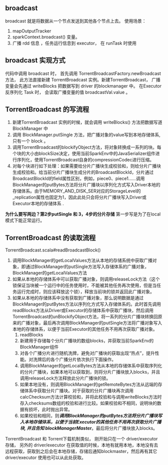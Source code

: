 ## broadcast
broadcast 就是将数据从一个节点发送到其他各个节点上去。
使用场景：
1. mapOutputTracker 
2. sparkContext.broadcast() 变量。
3. 广播 rdd 信息 ，任务运行信息到 executor， 在 runTask 时使用


## broadcast 实现方式

代码中调用 broadcast 时， 首先调用 TorrentBroadcastFactory.newBroadcast 方法， 此方法直接新建 TorrentBroadcast 实例。新建TorrentBroadcast， 广播变量会先通过 writeBlocks 把数据写到 driver 的blockmanager 中。 在Executor 反序列化 Task 时， 会读取广播变量的值 broadcastVal.value 。


## TorrentBroadcast 的写流程 
1. 新建TorrentBroadcast 实例的时候，就会调用 writeBlocks() 方法把数据写道 BlockManager 中
2. 调用 BlockManager.putSingle 方法，把广播对象的value写到本地存储体系, 只有一个 block 。 
3. 调用TorrentBroadcast的blockifyObject方法，将对象转换成一系列的块。每个块的大小由blockSize决定，使用当前SparkEnv中的JavaSerializer组件进行序列化，使用TorrentBroadcast自身的compressionCodec进行压缩。
4. 对每个块进行如下处理：如果需要给分片广播块生成校验和，则给分片广播块生成校验和。给当前分片广播块生成分片的BroadcastBlockId，分片通过BroadcastBlockId的field属性区别，例如，piece0、piece1……调用BlockManager的putBytes方法将分片广播块以序列化方式写入Driver本地的存储体系。由于MEMORY_AND_DISK_SER对应的StorageLevel的_replication属性也固定为1，因此此处只会将分片广播块写入Driver或Executor本地的存储体系 .

**为什么要写两边？第2步putSingle 和 3，4步的分片存储**
第一步写是为了在local模式下能正常运行。

## TorrentBroadcast 的读取流程 
TorrentBroadcast.scala#readBroadcastBlock()
1. 调用BlockManager的getLocalValues方法从本地的存储系统中获取广播对象，即通过BlockManager的putSingle方法写入存储体系的广播对象，BlockManager的getLocalValues方法
2. 如果从本地的存储体系中可以获取广播对象，则调用releaseLock方法（这个锁保证当块被一个运行中的任务使用时，不能被其他任务再次使用，但是当任务运行完成时，则应该释放这个锁），释放当前块的锁并返回此广播对象。
3. 如果从本地的存储体系中没有获取到广播对象，那么说明数据是通过BlockManager的putBytes方法以序列化方式写入存储体系的。此时首先调用readBlocks方法从Driver或Executor的存储体系中获取广播块，然后调用TorrentBroadcast的unBlockifyObject方法，将一系列的分片广播块转换回原来的广播对象，最后再次调用BlockManager的putSingle方法将广播对象写入本地的存储体系，以便于当前Executor的其他任务不用再次获取广播对象。
   1. readBlocks
   2. 新建用于存储每个分片广播块的数组blocks，并获取当前SparkEnv的BlockManager组件
   3. 对各个广播分片进行随机洗牌，避免对广播块的获取出现“热点”，提升性能。对洗牌后的各个广播分片依次执行下面操作。
   4. 调用BlockManager的getLocalBytes方法从本地的存储体系中获取序列化的分片广播块，如果本地可以获取到，则将分片广播块放入blocks，并且调用releaseLock方法释放此分片广播块的锁。
   5. 如果本地没有，则调用BlockManager的getRemoteBytes方法从远端的存储体系中获取分片广播块。对于获取的分片广播块再次调用calcChecksum方法计算校验和，并将此校验和与调用writeBlocks方法时存入checksums数组的校验和进行比较。如果校验和不相同，说明块的数据有损坏，此时抛出异常。
   6. 如果校验和相同，则***调用BlockManager的putBytes方法将分片广播块写入本地存储体系，以便于当前Executor的其他任务不用再次获取分片广播块, 并且告知 blockManagerMaster***。最后将分片广播块放入blocks。

TorrentBroadcast 和 Torrent下载机制类似， 刚开始只在一个 driver/executor 存储， 另外的 driver/executor 在获取值的时候，本地有就用本地，本地没有去远程获取，获取到之后会在本地存储，存储后通知blockmaster，然后再有其它 driver/executor 使用也可以从此处获取。